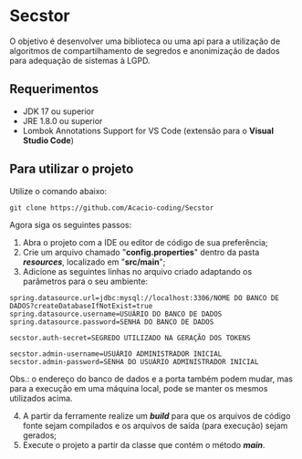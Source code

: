 # Secstor

O objetivo é desenvolver uma biblioteca ou uma api para a utilização de algoritmos de compartilhamento de segredos e anonimização de dados para adequação de sistemas à LGPD.

## Requerimentos

- JDK 17 ou superior
- JRE 1.8.0 ou superior
- Lombok Annotations Support for VS Code (extensão para o <b>Visual Studio Code</b>)

## Para utilizar o projeto

Utilize o comando abaixo:

```
git clone https://github.com/Acacio-coding/Secstor
```

Agora siga os seguintes passos:

1. Abra o projeto com a IDE ou editor de código de sua preferência;
2. Crie um arquivo chamado "<b>config.properties</b>" dentro da pasta <i><b>resources</b></i>, localizado em "<b>src/main</b>";
3. Adicione as seguintes linhas no arquivo criado adaptando os parâmetros para o seu ambiente:
```
spring.datasource.url=jdbc:mysql://localhost:3306/NOME DO BANCO DE DADOS?createDatabaseIfNotExist=true
spring.datasource.username=USUÁRIO DO BANCO DE DADOS
spring.datasource.password=SENHA DO BANCO DE DADOS

secstor.auth-secret=SEGREDO UTILIZADO NA GERAÇÃO DOS TOKENS

secstor.admin-username=USUÁRIO ADMINISTRADOR INICIAL
secstor.admin-password=SENHA DO USUÁRIO ADMINISTRADOR INICIAL
```
Obs.: o endereço do banco de dados e a porta também podem mudar, mas para a execução em uma máquina local, pode se manter os mesmos utilizados acima.

4. A partir da ferramente realize um <i><b>build</b></i> para que os arquivos de código fonte sejam compilados e os arquivos de saída (para execução) sejam gerados;
5. Execute o projeto a partir da classe que contém o método <i><b>main</b></i>.
